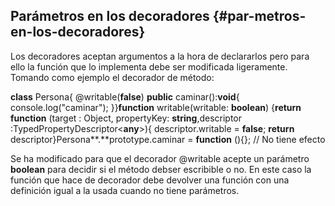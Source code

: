 ## Parámetros en los decoradores {#par-metros-en-los-decoradores}

Los decoradores aceptan argumentos a la hora de declararlos pero para ello la función que lo implementa debe ser modificada ligeramente. Tomando como ejemplo el decorador de método:

**class** Persona{ @writable(**false**) **public** caminar():**void**{ console.log("caminar"); }}**function** writable(writable: **boolean**) {**return function** (target : Object, propertyKey: **string**,descriptor :TypedPropertyDescriptor<**any**>){ descriptor.writable = **false**; **return** descriptor}Persona**.**prototype.caminar = **function** (){}; // No tiene efecto

Se ha modificado para que el decorador @writable acepte un parámetro **boolean** para decidir si el método debser escribible o no. En este caso la función que hace de decorador debe devolver una función con una definición igual a la usada cuando no tiene parámetros.